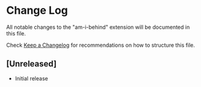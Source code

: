 # Change Log

All notable changes to the "am-i-behind" extension will be documented in this file.

Check [Keep a Changelog](http://keepachangelog.com/) for recommendations on how to structure this file.

## [Unreleased]

- Initial release